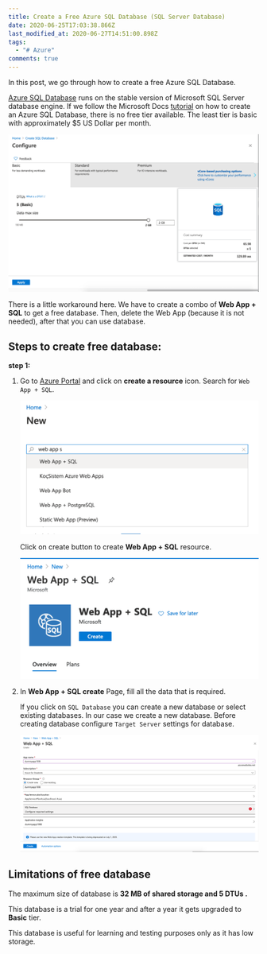 ```yaml
---
title: Create a Free Azure SQL Database (SQL Server Database)
date: 2020-06-25T17:03:38.866Z
last_modified_at: 2020-06-27T14:51:00.898Z
tags:
  - "# Azure"
comments: true
---
```

In this post, we go through how to create a free Azure SQL Database.

[Azure SQL Database](https://docs.microsoft.com/en-us/azure/azure-sql/database/sql-database-paas-overview) runs on the stable version of Microsoft SQL Server database engine. If we follow the Microsoft Docs [tutorial](https://docs.microsoft.com/en-us/azure/azure-sql/database/single-database-create-quickstart?tabs=azure-portal) on how to create an Azure SQL Database, there is no free tier available. The least tier is basic with approximately $5 US Dollar per month.

![Basic tier SQL Database Pricing](/assets/images/uploads/2020-06-25-pricing.png)

There is a little workaround here. We have to create a combo of **Web App + SQL** to get a free database. Then, delete the Web App (because it is not needed), after that you can use database.

## Steps to create free database:

**step 1:**

1. Go to [Azure Portal](https://portal.azure.com/) and click on **create a resource** icon. Search for `Web App + SQL`.

   ![Web App + SQL](/assets/images/uploads/2020-06-25-search-database.png)

   Click on create button to create **Web App + SQL** resource.

   ![create Web App + SQL](/assets/images/uploads/2020-06-25-create.png)


2. In **Web App + SQL create** Page, fill all the data that is required.

   If you click on `SQL Database` you can create a new database or select existing databases. In our case we create a new database. Before creating database configure `Target Server` settings for database.



   ![Web App + SQL data entry](/assets/images/uploads/2020-06-25-data-entry-database.png)



## Limitations of free database

The maximum size of database is **32 MB of shared storage and 5 DTUs .**

This database is a trial for one year and after a year it gets upgraded to **Basic** tier.

This database is useful for learning and testing purposes only as it has low storage.
